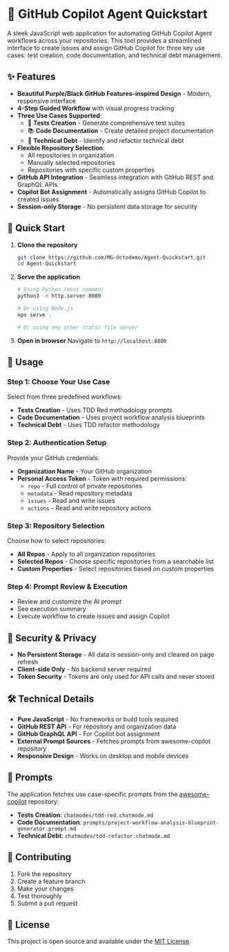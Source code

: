 # 🚀 GitHub Copilot Agent Quickstart

A sleek JavaScript web application for automating GitHub Copilot Agent workflows across your repositories. This tool provides a streamlined interface to create issues and assign GitHub Copilot for three key use cases: test creation, code documentation, and technical debt management.

## ✨ Features

- **Beautiful Purple/Black GitHub Features-inspired Design** - Modern, responsive interface
- **4-Step Guided Workflow** with visual progress tracking
- **Three Use Cases Supported**:
  - 🧪 **Tests Creation** - Generate comprehensive test suites
  - 📚 **Code Documentation** - Create detailed project documentation  
  - 🔧 **Technical Debt** - Identify and refactor technical debt
- **Flexible Repository Selection**:
  - All repositories in organization
  - Manually selected repositories
  - Repositories with specific custom properties
- **GitHub API Integration** - Seamless integration with GitHub REST and GraphQL APIs
- **Copilot Bot Assignment** - Automatically assigns GitHub Copilot to created issues
- **Session-only Storage** - No persistent data storage for security

## 🚀 Quick Start

1. **Clone the repository**
   ```bash
   git clone https://github.com/MG-Octodemo/Agent-Quickstart.git
   cd Agent-Quickstart
   ```

2. **Serve the application**
   ```bash
   # Using Python (most common)
   python3 -m http.server 8080
   
   # Or using Node.js
   npx serve .
   
   # Or using any other static file server
   ```

3. **Open in browser**
   Navigate to `http://localhost:8080`

## 🔧 Usage

### Step 1: Choose Your Use Case
Select from three predefined workflows:
- **Tests Creation** - Uses TDD Red methodology prompts
- **Code Documentation** - Uses project workflow analysis blueprints
- **Technical Debt** - Uses TDD refactor methodology

### Step 2: Authentication Setup
Provide your GitHub credentials:
- **Organization Name** - Your GitHub organization
- **Personal Access Token** - Token with required permissions:
  - `repo` - Full control of private repositories
  - `metadata` - Read repository metadata
  - `issues` - Read and write issues
  - `actions` - Read and write repository actions

### Step 3: Repository Selection
Choose how to select repositories:
- **All Repos** - Apply to all organization repositories
- **Selected Repos** - Choose specific repositories from a searchable list
- **Custom Properties** - Select repositories based on custom properties

### Step 4: Prompt Review & Execution
- Review and customize the AI prompt
- See execution summary
- Execute workflow to create issues and assign Copilot

## 🔐 Security & Privacy

- **No Persistent Storage** - All data is session-only and cleared on page refresh
- **Client-side Only** - No backend server required
- **Token Security** - Tokens are only used for API calls and never stored

## 🛠 Technical Details

- **Pure JavaScript** - No frameworks or build tools required
- **GitHub REST API** - For repository and organization data
- **GitHub GraphQL API** - For Copilot bot assignment
- **External Prompt Sources** - Fetches prompts from awesome-copilot repository
- **Responsive Design** - Works on desktop and mobile devices

## 📝 Prompts

The application fetches use case-specific prompts from the [awesome-copilot](https://github.com/github/awesome-copilot) repository:

- **Tests Creation**: `chatmodes/tdd-red.chatmode.md`
- **Code Documentation**: `prompts/project-workflow-analysis-blueprint-generator.prompt.md`
- **Technical Debt**: `chatmodes/tdd-refactor.chatmode.md`

## 🤝 Contributing

1. Fork the repository
2. Create a feature branch
3. Make your changes
4. Test thoroughly
5. Submit a pull request

## 📄 License

This project is open source and available under the [MIT License](LICENSE).